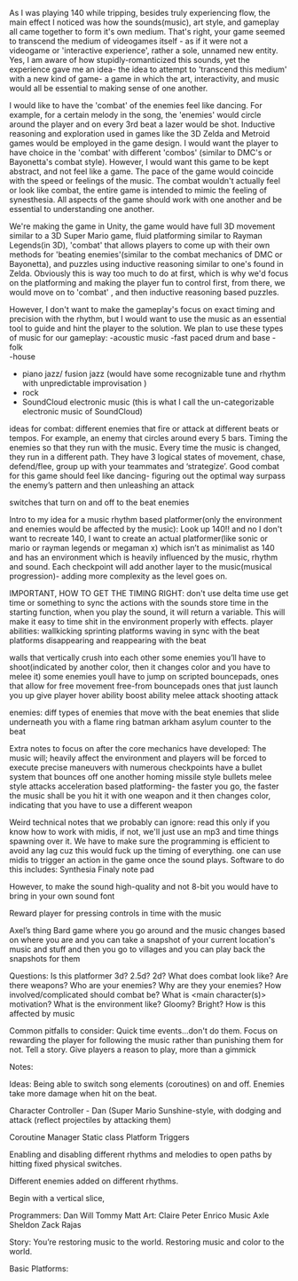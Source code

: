 
As I was playing 140 while tripping, besides truly experiencing flow, the main effect I noticed was how the sounds(music), art style, and gameplay all came together to form it's own medium. That's right, your game seemed to transcend the medium of videogames itself -  as if it were not a videogame or 'interactive experience', rather a sole, unnamed new entity. Yes, I am aware of how stupidly-romanticized this sounds, yet the experience gave me an idea- the idea to attempt to 'transcend this medium' with a new kind of game- a game in which the art, interactivity, and music would all be essential to making sense of one another. 

 I would like to have the 'combat' of the enemies feel like dancing. For example, for a certain melody in the song, the 'enemies' would circle around the player and on every 3rd beat  a lazer would be shot. Inductive reasoning and exploration used in games like the 3D Zelda and Metroid games would be employed in the game design.  I would want the player to have choice in the  'combat'  with different 'combos'  (similar to DMC's or Bayonetta's combat style). However, I would want this game to be kept abstract, and not feel like a game. The pace of the game would coincide with the speed or feelings of the music. The combat wouldn't actually feel or look like combat, the entire game is intended to mimic the feeling of synesthesia. All aspects of the game should work with one another and be essential to understanding one another. 

We're making the game in Unity, the game would have full 3D movement similar to a 3D Super Mario game, fluid platforming similar to Rayman Legends(in 3D), 'combat' that allows players to come up with their own methods for 'beating enemies'(similar to the combat mechanics of DMC or Bayonetta), and puzzles using inductive reasoning similar to one's found in Zelda. Obviously this is way too much to do at first, which is why we'd focus on the platforming and making the player fun to control first, from there, we would move on to 'combat' , and then inductive reasoning based puzzles.

However, I don't want to make the gameplay's focus on exact timing and precision with the rhythm, but I would want to use the music as an essential tool to guide and hint the player to the solution. 
We plan to use these types of music for our gameplay:
-acoustic music
-fast paced drum and base 
-folk  
-house
- piano jazz/ fusion jazz (would have some recognizable tune and rhythm with unpredictable improvisation )
- rock
- SoundCloud electronic music (this is what I call the un-categorizable electronic music of SoundCloud)





ideas for combat:
different enemies that fire or attack at different beats or tempos. For example, an enemy that circles around every 5 bars. Timing the enemies so that they run with the music. Every time the music is changed, they run in a different path. They have 3 logical states of movement, chase, defend/flee, group up with your teammates and ‘strategize’. Good combat for this game should feel like dancing- figuring out the optimal way surpass the enemy’s pattern and then unleashing an attack

switches that turn on and off to the beat
enemies 

Intro to my idea for a music rhythm based platformer(only the environment and enemies would be affected by the music):
Look up 140!! and no I don't want to recreate 140, I want to create an actual platformer(like sonic or mario or rayman legends or megaman x) which isn’t as minimalist as 140 and has an environment which is heavily influenced by the music, rhythm and sound. Each checkpoint will add another layer to the music(musical progression)- adding more complexity as the level goes on.

IMPORTANT, HOW TO GET THE TIMING RIGHT:
don't use delta time use get time or something to sync the actions with the sounds
store time in the starting function, when you play the sound, it will return a variable. This will make it easy to time shit in the environment properly with effects.
player abilities:
wallkicking
sprinting
platforms waving in sync  with the beat
platforms disappearing and reappearing with the beat


walls that vertically crush into each other
some enemies you’ll have to shoot(indicated by another color, then it changes color and you have to melee it)
some enemies youll have to jump on
scripted bouncepads, ones that allow for free movement 
free-from bouncepads ones that just launch you up
give player hover ability
boost ability
melee attack
shooting attack



enemies:
diff types of enemies that move with the beat
enemies that slide underneath you with a flame ring
batman arkham asylum counter to the beat


Extra notes to focus on after the core mechanics have developed:
The music will; heavily affect the environment
and players will be forced to execute precise maneuvers with numerous checkpoints
have a bullet system that bounces off one another
homing missile style bullets 
melee style attacks
acceleration based platforming- the faster you go, the faster the music shall be
you hit it with one weapon and it then changes color, indicating that you have to use a different weapon

Weird technical notes that we probably can ignore:
read this only if you know how to work with midis, if not, we'll just use an mp3 and time things spawning over it. We have to make sure the programming is efficient to avoid any lag cuz this would fuck up the timing of everything.
one can use midis to trigger an action in the game once the sound plays. Software to do this includes:
Synthesia 
Finaly note pad 

However, to make the sound high-quality and not 8-bit you would have to bring in your own sound font 


Reward player for pressing controls in time with the music

Axel’s thing
Bard game
where you go around and the music changes based on where you are
and you can take a snapshot of your current location's music and stuff
and then you go to villages and you can play back the snapshots for them


Questions:
Is this platformer 3d? 2.5d? 2d?
What does combat look like?
Are there weapons?
Who are your enemies?
Why are they your enemies?
How involved/complicated should combat be?
What is <main character(s)> motivation?
What is the environment like?
Gloomy? Bright?
How is this affected by music

Common pitfalls to consider:
Quick time events...don't do them.
Focus on rewarding the player for following the music rather than punishing them for not.
Tell a story. Give players a reason to play, more than a gimmick

Notes:

Ideas:
Being able to switch song elements (coroutines) on and off.
Enemies take more damage when hit on the beat.

Character Controller - Dan
(Super Mario Sunshine-style, with dodging and attack (reflect projectiles by attacking them)

Coroutine Manager
Static class
Platform Triggers

Enabling and disabling different rhythms and melodies to open paths by hitting fixed physical switches.



Different enemies added on different rhythms.

Begin with a vertical slice, 

Programmers:
Dan
Will
Tommy
Matt
Art:
Claire
Peter
Enrico
Music
Axle
Sheldon
Zack
Rajas

Story: You’re restoring music to the world.
Restoring music and color to the world.

Basic Platforms:
